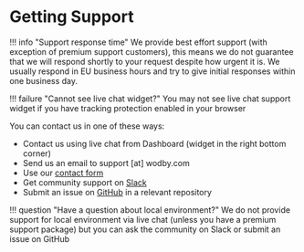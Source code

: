 # Getting Support

!!! info "Support response time"
    We provide best effort support (with exception of premium support customers), this means we do not guarantee that we will respond shortly to your request despite how urgent it is. We usually respond in EU business hours and try to give initial responses within one business day.  

!!! failure "Cannot see live chat widget?"
    You may not see live chat support widget if you have tracking protection enabled in your browser 

You can contact us in one of these ways:

* Contact us using live chat from Dashboard (widget in the right bottom corner)
* Send us an email to support [at] wodby.com
* Use our [contact form](https://wodby.wufoo.com/forms/contact-us/)
* Get community support on [Slack](https://slack.wodby.com/)
* Submit an issue on [GitHub](https://github.com/wodby) in a relevant repository 

!!! question "Have a question about local environment?"
    We do not provide support for local environment via live chat (unless you have a premium support package) but you can ask the community on Slack or submit an issue on GitHub 
